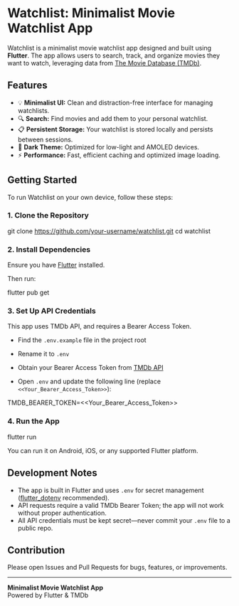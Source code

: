 # Watchlist: Minimalist Movie Watchlist App

Watchlist is a minimalist movie watchlist app designed and built using **Flutter**. The app allows users to search, track, and organize movies they want to watch, leveraging data from [The Movie Database (TMDb)](https://www.themoviedb.org/).

## Features

- 💡 **Minimalist UI:** Clean and distraction-free interface for managing watchlists.
- 🔍 **Search:** Find movies and add them to your personal watchlist.
- 📋 **Persistent Storage:** Your watchlist is stored locally and persists between sessions.
- 🌙 **Dark Theme:** Optimized for low-light and AMOLED devices.
- ⚡ **Performance:** Fast, efficient caching and optimized image loading.


## Getting Started

To run Watchlist on your own device, follow these steps:

### 1. Clone the Repository

git clone https://github.com/your-username/watchlist.git
cd watchlist


### 2. Install Dependencies

Ensure you have [Flutter](https://docs.flutter.dev/get-started/install) installed.

Then run:

flutter pub get


### 3. Set Up API Credentials

This app uses TMDb API, and requires a Bearer Access Token.

- Find the `.env.example` file in the project root
- Rename it to `.env`


- Obtain your Bearer Access Token from [TMDb API](https://developer.themoviedb.org/reference/authentication-guide)
- Open `.env` and update the following line (replace `<<Your_Bearer_Access_Token>>`):

TMDB_BEARER_TOKEN=<<Your_Bearer_Access_Token>>



### 4. Run the App

flutter run


You can run it on Android, iOS, or any supported Flutter platform.

## Development Notes

- The app is built in Flutter and uses `.env` for secret management ([flutter_dotenv](https://pub.dev/packages/flutter_dotenv) recommended).
- API requests require a valid TMDb Bearer Token; the app will not work without proper authentication.
- All API credentials must be kept secret—never commit your `.env` file to a public repo.

## Contribution

Please open Issues and Pull Requests for bugs, features, or improvements.

---

**Minimalist Movie Watchlist App**  
Powered by Flutter & TMDb